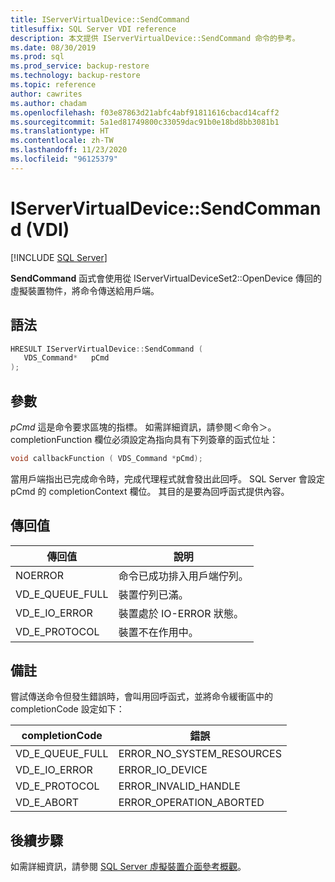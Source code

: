 ```yaml
---
title: IServerVirtualDevice::SendCommand
titlesuffix: SQL Server VDI reference
description: 本文提供 IServerVirtualDevice::SendCommand 命令的參考。
ms.date: 08/30/2019
ms.prod: sql
ms.prod_service: backup-restore
ms.technology: backup-restore
ms.topic: reference
author: cawrites
ms.author: chadam
ms.openlocfilehash: f03e87863d21abfc4abf91811616cbacd14caff2
ms.sourcegitcommit: 5a1ed81749800c33059dac91b0e18bd8bb3081b1
ms.translationtype: HT
ms.contentlocale: zh-TW
ms.lasthandoff: 11/23/2020
ms.locfileid: "96125379"
---
```

# <a name="iservervirtualdevicesendcommand-vdi"></a>IServerVirtualDevice::SendCommand (VDI)

[!INCLUDE [SQL Server](../../../includes/applies-to-version/sqlserver.md)]

**SendCommand** 函式會使用從 IServerVirtualDeviceSet2::OpenDevice 傳回的虛擬裝置物件，將命令傳送給用戶端。

## <a name="syntax"></a>語法

```c
HRESULT IServerVirtualDevice::SendCommand (
   VDS_Command*   pCmd
);
```

## <a name="parameters"></a>參數

*pCmd* 這是命令要求區塊的指標。 如需詳細資訊，請參閱＜命令＞。 completionFunction 欄位必須設定為指向具有下列簽章的函式位址：

```c
void callbackFunction ( VDS_Command *pCmd);
```

當用戶端指出已完成命令時，完成代理程式就會發出此回呼。 SQL Server 會設定 pCmd 的 completionContext 欄位。 其目的是要為回呼函式提供內容。

## <a name="return-value"></a>傳回值

|傳回值 | 說明 |
|---|---|
| NOERROR | 命令已成功排入用戶端佇列。 |
| VD_E_QUEUE_FULL | 裝置佇列已滿。 |
| VD_E_IO_ERROR | 裝置處於 IO-ERROR 狀態。 |
| VD_E_PROTOCOL | 裝置不在作用中。 |

## <a name="remarks"></a>備註

嘗試傳送命令但發生錯誤時，會叫用回呼函式，並將命令緩衝區中的 completionCode 設定如下：

| completionCode | 錯誤 |
|---|---|
| VD_E_QUEUE_FULL | ERROR_NO_SYSTEM_RESOURCES |
| VD_E_IO_ERROR   | ERROR_IO_DEVICE |
| VD_E_PROTOCOL   | ERROR_INVALID_HANDLE |
| VD_E_ABORT      | ERROR_OPERATION_ABORTED |

## <a name="next-steps"></a>後續步驟

如需詳細資訊，請參閱 [SQL Server 虛擬裝置介面參考概觀](reference-virtual-device-interface.md)。